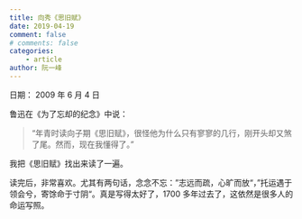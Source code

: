 ```yaml
---
title: 向秀《思旧赋》
date: 2019-04-19
comment: false
# comments: false
categories:
    - article
author: 阮一峰
---
```


日期： 2009 年 6 月 4 日

鲁迅在《为了忘却的纪念》中说：

> “年青时读向子期《思旧赋》，很怪他为什么只有寥寥的几行，刚开头却又煞了尾。然而，现在我懂得了。”

我把《思旧赋》找出来读了一遍。

读完后，非常喜欢。尤其有两句话，念念不忘：”志远而疏，心旷而放“，”托运遇于领会兮，寄馀命于寸阴“。真是写得太好了，1700 多年过去了，这依然是很多人的命运写照。
